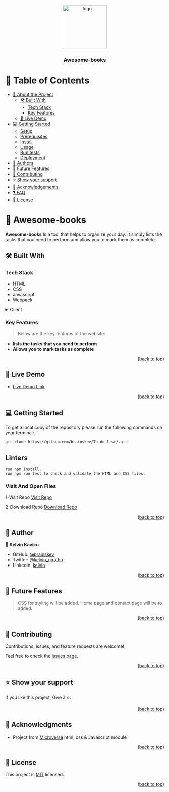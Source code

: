 <a name="readme-top"></a>

<div align="center">

  <img src="https://github.com/microverseinc/readme-template/blob/master/murple_logo.png" alt="logo" width="140"  height="auto" />
  <br/>

  <h3><b>Awesome-books</b></h3>
</div>

# 📗 Table of Contents

- [📖 About the Project](#about-project)
  - [🛠 Built With](#built-with)
    - [Tech Stack](#tech-stack)
    - [Key Features](#key-features)
  - [🚀 Live Demo](#live-demo)
- [💻 Getting Started](#getting-started)
  - [Setup](#setup)
  - [Prerequisites](#prerequisites)
  - [Install](#install)
  - [Usage](#usage)
  - [Run tests](#run-tests)
  - [Deployment](#triangular_flag_on_post-deployment)
- [👥 Authors](#authors)
- [🔭 Future Features](#future-features)
- [🤝 Contributing](#contributing)
- [⭐️ Show your support](#support)
- [🙏 Acknowledgements](#acknowledgements)
- [❓ FAQ](#faq)
- [📝 License](#license)

# 📖 Awesome-books <a name="about-project"></a>

**Awesome-books**  Is a tool that helps to organize your day. It simply lists the tasks that you need to perform and allow you to mark them as complete.

## 🛠 Built With <a name="built-with"></a>

### Tech Stack <a name="tech-stack"></a>

- HTML
- CSS
- Javascript
- Webpack

<details>
  <summary>Client</summary>
  <ul>
    <li><a href="https://html.com/">HTML</a></li>
    <li><a href="https://developer.mozilla.org/en-US/docs/Web/CSS">CSS</a></li>
    <li><a href="https://www.javascript.com/">JavaScript</a></li>   
  </ul>
</details>

### Key Features <a name="key-features"></a>

> Below are the key features of the website:

- **lists the tasks that you need to perform**
- **Allows you to mark tasks as complete**

<p align="right">(<a href="#readme-top">back to top</a>)</p>

## 🚀 Live Demo <a name="live-demo"></a>

- [Live Demo Link](https://brainskev.github.io/To-do-list/)

<p align="right">(<a href="#readme-top">back to top</a>)</p>

## 💻 Getting Started <a name="getting-started"></a>

To get a local copy of the repository please run the following commands on your terminal:

```
git clone https://github.com/brainskev/To-do-list/.git
```

## Linters

```
run npm install.
run npm run test to check and validate the HTML and CSS files.

```

### Visit And Open Files

1-Visit Repo
[Visit Repo](https://github.com/brainskev/Awesomebooks.git)

2-Download Repo
[Download Repo](https://github.com/brainskev/Awesomebooks/archive/refs/heads/books.zip)

<p align="right">(<a href="#readme-top">back to top</a>)</p>

## 👥 Author <a name="authors"></a>

👤 **Kelvin Kaviku**

- GitHub: [@brainskev](https://github.com/brainskev/)
- Twitter: [@kelvin_ngotho](https://twitter.com/kevin_ngotho?s=09/)
- LinkedIn: [kelvin](https://www.linkedin.com/in/kelvin-kaviku-5178001a6/)

<p align="right">(<a href="#readme-top">back to top</a>)</p>

## 🔭 Future Features <a name="future-features"></a>

> CSS for styling will be added.
> Home page and contact page will be to added.

<p align="right">(<a href="#readme-top">back to top</a>)</p>

## 🤝 Contributing <a name="contributing"></a>

Contributions, issues, and feature requests are welcome!

Feel free to check the [issues page](https://github.com/brainskev/To-do-list/issues).

<p align="right">(<a href="#readme-top">back to top</a>)</p>

## ⭐️ Show your support <a name="support"></a>

If you like this project, Give a ⭐️.

<p align="right">(<a href="#readme-top">back to top</a>)</p>

## 🙏 Acknowledgments <a name="acknowledgements"></a>

- Project from [Microverse](https://www.microverse.org/?grsf=i6yi2m) html, css & Javascript module

<p align="right">(<a href="#readme-top">back to top</a>)</p>

## 📝 License <a name="license"></a>

This project is [MIT](./LICENSE) licensed.

<p align="right">(<a href="#readme-top">back to top</a>)</p>
